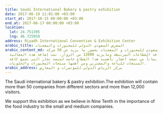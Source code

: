 ```yaml
---
title: Saudi International Bakery & pastry exhibition
date: 2017-06-19 11:01:00 +03:00
start_at: 2017-10-15 00:00:00 +03:00
end_at: 2017-06-17 00:00:00 +03:00
location:
  lat: 24.751395
  lng: 46.725959
address: Riyadh International Convention & Exhibition Center
arabic_title: المعرض السعودي الدولي للمخبوزات والمعجنات
arabic_content_md: سيقام المعرض السعودي للمخبوزات و المعجنات بحضور ما يزيد عن 50 شركة
  و جهة من كافة القطاعات المرتبطة ومايزيد 12000 من الزوار. تمت إضافة هذه الفعالية
  على موقعنا إيماناً من تسعة أعشار بأهمية هذا القطاع خاصة لمنصة تجار التي تجمع كافة
  المنتجات للباعة والمشترين ومن أهمها منتجات المخبوزات والحلويات.
arabic_address: مركز الرياض الدولي للمؤتمرات و المعارض
---
```


The Saudi international bakery & pastry exhibition.The exhibition will contain more than 50 companies from different sectors and more than 12,000 visitors.

We support this exhibition as we believe in Nine Tenth in the importance of the food industry to the small and medium companies.